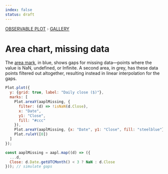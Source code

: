 ```yaml
---
index: false
status: draft
---
```


<div style="color: grey; font: 13px/25.5px var(--sans-serif); text-transform: uppercase;"><h1 style="display: none;">Plot: Area chart, missing data</h1><a href="/plot">Observable Plot</a> › <a href="/@observablehq/plot-gallery">Gallery</a></div>

# Area chart, missing data

The [area mark](/plot/marks/area), in blue, shows gaps for missing data—points where the value is NaN, undefined, or Infinite. A second area, in grey, has these data points filtered out altogether, resulting instead in linear interpolation for the gaps.

```js echo
Plot.plot({
  y: {grid: true, label: "Daily close ($)"},
  marks: [
    Plot.areaY(aaplMissing, {
      filter: (d) => !isNaN(d.Close),
      x: "Date",
      y1: "Close",
      fill: "#ccc"
    }),
    Plot.areaY(aaplMissing, {x: "Date", y1: "Close", fill: "steelblue"}),
    Plot.ruleY([0])
  ]
});
```

```js echo
const aaplMissing = aapl.map((d) => ({
  ...d,
  Close: d.Date.getUTCMonth() < 3 ? NaN : d.Close
})); // simulate gaps
```
